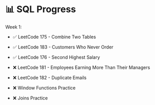 # 📊 SQL Progress
Week 1: 
- ✅ LeetCode 175 - Combine Two Tables
- ✅ LeetCode 183 - Customers Who Never Order
- ✅ LeetCode 176 - Second Highest Salary

- ❌ LeetCode 181 - Employees Earning More Than Their Managers
- ❌ LeetCode 182 - Duplicate Emails
- ❌ Window Functions Practice
- ❌ Joins Practice

